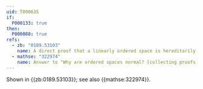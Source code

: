 ```yaml
---
uid: T000635
if:
  P000133: true
then:
  P000088: true
refs:
  - zb: "0189.53103"
    name: A direct proof that a linearly ordered space is hereditarily collectionwise normal (Steen)
  - mathse: "322974"
    name: Answer to "Why are ordered spaces normal? [collecting proofs]"
---
```


Shown in {{zb:0189.53103}}; see also {{mathse:322974}}.
